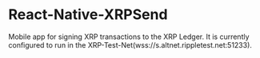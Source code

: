 # React-Native-XRPSend

Mobile app for signing XRP transactions to the XRP Ledger. 
It is currently configured to run in the XRP-Test-Net(wss://s.altnet.rippletest.net:51233).
